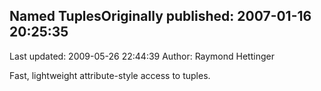 ## Named TuplesOriginally published: 2007-01-16 20:25:35 
Last updated: 2009-05-26 22:44:39 
Author: Raymond Hettinger 
 
Fast, lightweight attribute-style access to tuples.